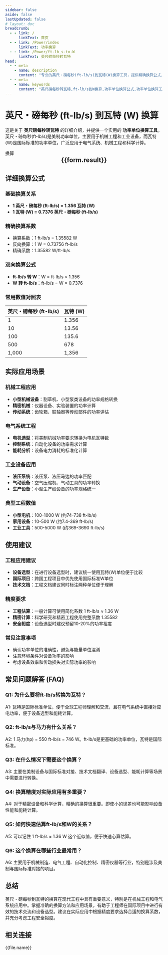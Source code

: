 ```yaml
---
sidebar: false
aside: false
lastUpdated: false
# layout: doc
breadcrumb:
  - - link: /
      linkText: 首页
  - - link: /Power/index
      linkText: 功率换算
  - - link: /Power/ft-lb_s-to-W
      linkText: 英尺磅每秒转瓦特
head:
  - - meta
    - name: description
      content: "专业的英尺・磅每秒(ft-lb/s)到瓦特(W)换算工具，提供精确换算公式、详细应用场景和常用数值对照表。适用于机械工程、电气系统和工业设备的功率单位转换。"
  - - meta
    - name: keywords
      content: "英尺磅每秒转瓦特,ft-lb/s到W换算,功率单位换算公式,功率单位换算工具,机械工程功率,电气系统功率,工业设备功率,美制功率单位,国际功率标准,动力系统功率,パワー変換,ワット変換,動力変換"
---
```

# 英尺・磅每秒 (ft-lb/s) 到瓦特 (W) 换算

这是关于 **英尺磅每秒转瓦特** 的详细介绍，并提供一个实用的 **功率单位换算工具**。英尺・磅每秒(ft-lb/s)是美制功率单位，主要用于机械工程和工业设备，而瓦特(W)是国际标准的功率单位，广泛应用于电气系统、机械工程和科学计算。

<script setup>
const seoKey = [
  '英尺磅每秒转瓦特', 'ft-lb/s到W换算', '功率单位换算', '机械工程功率',
  '电气系统功率', '工业设备功率', '美制功率单位', '国际功率标准',
  'パワー変換', 'ワット変換', '動力変換'
]
</script>

<script setup>
import { onMounted,reactive,inject ,ref  } from 'vue'
import { NButton,NForm ,NFormItem,NInput,NInputNumber,NSelect,NCard,useMessage ,NGrid ,NGi } from 'naive-ui'
import { defineClientComponent } from 'vitepress'
import { Power } from '../../files';
const convert = inject('convert')
const options =  [
  { "label": "英尺・磅每秒 (ft-lb/s)","value": "ft-lb/s" },
  { "label": "瓦特 (W)","value": "W" }
];
const formRef = ref(null);
const rules = {
  number:{
    required: true,
    type: 'number',
    trigger: "blur",
    message: '请输入数字'
  },
  to:{
    required: true,
    trigger: "select",
    message: '请选择转换单位'
  },
  from:{
    required: true,
    trigger: "select",
    message: '请选择原始单位'
  }
}
const form = reactive({
  number:null,
  to:'',
  from:'',
  result:'',
  title:'英尺磅每秒转瓦特',
})
const convertHandler = (e) => {
   e.preventDefault();
  formRef.value?.validate((errors)=>{
    if (!errors) {
      form.result = `${form.number}${form.from} = ${convert(form.number).from(form.from).to(form.to)}${form.to}`
    }
  })
}
</script>

<n-card title="英尺・磅每秒到瓦特换算器" embedded :bordered="false" hoverable>
  <n-form size="large" :model="form" ref='formRef' :rules="rules">
    <n-form-item label="数值"  path="number">
      <n-input-number size="large" style="width:100%" :min="0" v-model:value="form.number"   placeholder="请输入要换算的数值" />
    </n-form-item>
    <n-form-item label="从" path="from">
      <n-select  size="large" :options="options" v-model:value="form.from" placeholder="请选择原始单位" />
    </n-form-item>
    <n-form-item label="到" path="to">
      <n-select  size="large" :options="options" v-model:value="form.to" placeholder="请选择换算单位" />
    </n-form-item>
    <n-form-item>
      <n-button type="info" style="width:100%" @click="convertHandler">换算</n-button>
    </n-form-item>
  </n-form>
  <n-card  embedded :bordered="false" hoverable>
    <div  style="text-align:center;font-size:20px;">
      <strong>{{form.result}}</strong>
    </div>
  </n-card>
  <template #footer>
    <div style="display: flex; flex-wrap: wrap; gap: 8px; justify-content: center;">
      <n-tag v-for="keyword in seoKey" :key="keyword" type="info" size="small">
        {{ keyword }}
      </n-tag>
    </div>
  </template>
</n-card>

## 详细换算公式

### 基础换算关系
- **1 英尺・磅每秒 (ft-lb/s) = 1.356 瓦特 (W)**
- **1 瓦特 (W) = 0.7376 英尺・磅每秒 (ft-lb/s)**

### 精确换算系数
- 换算系数：1 ft-lb/s = 1.35582 W
- 反向换算：1 W = 0.73756 ft-lb/s
- 精确系数：1.35582 W/ft-lb/s

### 双向换算公式
- **ft-lb/s 转 W**：W = ft-lb/s × 1.356
- **W 转 ft-lb/s**：ft-lb/s = W × 0.7376

### 常用数值对照表
| 英尺・磅每秒 (ft-lb/s) | 瓦特 (W) |
|---|---|
| 1 | 1.356 |
| 10 | 13.56 |
| 100 | 135.6 |
| 500 | 678 |
| 1,000 | 1,356 |

## 实际应用场景

### 机械工程应用
- **小型机械设备**：割草机、小型泵类设备的功率规格转换
- **精密机械**：仪器设备、实验装置的功率计算
- **传动系统**：齿轮箱、联轴器等传动部件的功率评估

### 电气系统工程
- **电机选型**：将美制机械功率要求转换为电机瓦特数
- **控制系统**：自动化设备的功率需求计算
- **能耗分析**：设备电力消耗的标准化计算

### 工业设备应用
- **液压系统**：液压泵、液压马达的功率匹配
- **气动设备**：空气压缩机、气动工具的功率转换
- **生产设备**：小型生产线设备的功率规格统一

### 典型工程数值
- **小型电机**：100-1000 W (约74-738 ft-lb/s)
- **家用设备**：10-500 W (约7.4-369 ft-lb/s)
- **工业工具**：500-5000 W (约369-3690 ft-lb/s)

## 使用建议

### 工程应用建议
- **设备选型**：在进行设备选型时，建议统一使用瓦特(W)单位便于比较
- **国际项目**：跨国工程项目中优先使用国际标准W单位
- **技术文档**：工程文档建议同时标注两种单位便于理解

### 精度要求
- **工程估算**：一般计算可使用简化系数 1 ft-lb/s ≈ 1.36 W
- **精密计算**：科学研究和精密工程使用完整系数 1.35582
- **安全裕度**：设备选型时建议预留10-20%的功率裕度

### 常见注意事项
- 确认功率单位的准确性，避免与能量单位混淆
- 注意环境条件对设备功率的影响
- 考虑设备效率和传动损失对实际功率的影响

## 常见问题解答 (FAQ)

### Q1: 为什么要将ft-lb/s转换为瓦特？
A1: 瓦特是国际标准单位，便于全球工程师理解和交流，且在电气系统中直接对应电功率，便于设备选型和能耗计算。

### Q2: ft-lb/s与马力有什么关系？
A2: 1 马力(hp) = 550 ft-lb/s = 746 W。ft-lb/s是更基础的功率单位，瓦特是国际标准。

### Q3: 在什么情况下需要这个换算？
A3: 主要在美制设备与国际标准对接、技术文档翻译、设备选型、能耗计算等场景中需要进行转换。

### Q4: 换算精度对实际应用有多重要？
A4: 对于精密设备和科学计算，精确的换算很重要。即使小的误差也可能影响设备性能和能耗计算。

### Q5: 如何快速估算ft-lb/s和W的关系？
A5: 可以记住 1 ft-lb/s ≈ 1.36 W 这个近似值，便于快速心算估算。

### Q6: 这个换算在哪些行业最常用？
A6: 主要用于机械制造、电气工程、自动化控制、精密仪器等行业，特别是涉及美制与国际标准对接的项目。

## 总结

英尺・磅每秒到瓦特的换算在现代工程中具有重要意义，特别是在机械工程和电气系统应用中。掌握准确的换算方法和应用场景，有助于工程师在国际项目中进行有效的技术交流和设备选型。建议在实际应用中根据精度要求选择合适的换算系数，并充分考虑工程安全裕度。

## 相关连接
<n-grid x-gap="12" :cols="2">
  <n-gi v-for="(file,index) in Power" :key="index">
    <n-button
      text
      tag="a"
      :href="file.path"
      type="info"
    >
      {{file.name}}
    </n-button>
  </n-gi>
</n-grid>